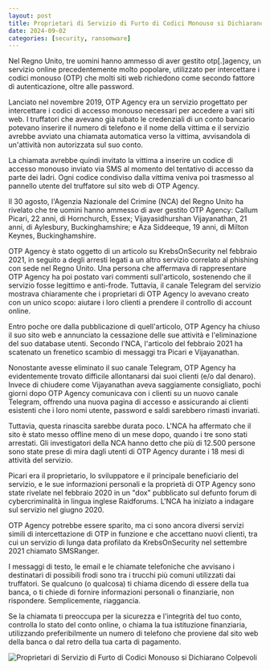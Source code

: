 ```yaml
---
layout: post
title: Proprietari di Servizio di Furto di Codici Monouso si Dichiarano Colpevoli
date: 2024-09-02
categories: [security, ransomware]
---
```


Nel Regno Unito, tre uomini hanno ammesso di aver gestito otp[.]agency, un servizio online precedentemente molto popolare, utilizzato per intercettare i codici monouso (OTP) che molti siti web richiedono come secondo fattore di autenticazione, oltre alle password. 

Lanciato nel novembre 2019, OTP Agency era un servizio progettato per intercettare i codici di accesso monouso necessari per accedere a vari siti web. I truffatori che avevano già rubato le credenziali di un conto bancario potevano inserire il numero di telefono e il nome della vittima e il servizio avrebbe avviato una chiamata automatica verso la vittima, avvisandola di un'attività non autorizzata sul suo conto.

La chiamata avrebbe quindi invitato la vittima a inserire un codice di accesso monouso inviato via SMS al momento del tentativo di accesso da parte dei ladri. Ogni codice condiviso dalla vittima veniva poi trasmesso al pannello utente del truffatore sul sito web di OTP Agency.

Il 30 agosto, l'Agenzia Nazionale del Crimine (NCA) del Regno Unito ha rivelato che tre uomini hanno ammesso di aver gestito OTP Agency: Callum Picari, 22 anni, di Hornchurch, Essex; Vijayasidhurshan Vijayanathan, 21 anni, di Aylesbury, Buckinghamshire; e Aza Siddeeque, 19 anni, di Milton Keynes, Buckinghamshire.

OTP Agency è stato oggetto di un articolo su KrebsOnSecurity nel febbraio 2021, in seguito a degli arresti legati a un altro servizio correlato al phishing con sede nel Regno Unito. Una persona che affermava di rappresentare OTP Agency ha poi postato vari commenti sull'articolo, sostenendo che il servizio fosse legittimo e anti-frode. Tuttavia, il canale Telegram del servizio mostrava chiaramente che i proprietari di OTP Agency lo avevano creato con un unico scopo: aiutare i loro clienti a prendere il controllo di account online.

Entro poche ore dalla pubblicazione di quell'articolo, OTP Agency ha chiuso il suo sito web e annunciato la cessazione delle sue attività e l'eliminazione del suo database utenti. Secondo l'NCA, l'articolo del febbraio 2021 ha scatenato un frenetico scambio di messaggi tra Picari e Vijayanathan.

Nonostante avesse eliminato il suo canale Telegram, OTP Agency ha evidentemente trovato difficile allontanarsi dai suoi clienti (e/o dal denaro). Invece di chiudere come Vijayanathan aveva saggiamente consigliato, pochi giorni dopo OTP Agency comunicava con i clienti su un nuovo canale Telegram, offrendo una nuova pagina di accesso e assicurando ai clienti esistenti che i loro nomi utente, password e saldi sarebbero rimasti invariati.

Tuttavia, questa rinascita sarebbe durata poco. L'NCA ha affermato che il sito è stato messo offline meno di un mese dopo, quando i tre sono stati arrestati. Gli investigatori della NCA hanno detto che più di 12.500 persone sono state prese di mira dagli utenti di OTP Agency durante i 18 mesi di attività del servizio.

Picari era il proprietario, lo sviluppatore e il principale beneficiario del servizio, e le sue informazioni personali e la proprietà di OTP Agency sono state rivelate nel febbraio 2020 in un "dox" pubblicato sul defunto forum di cybercriminalità in lingua inglese Raidforums. L'NCA ha iniziato a indagare sul servizio nel giugno 2020.

OTP Agency potrebbe essere sparito, ma ci sono ancora diversi servizi simili di intercettazione di OTP in funzione e che accettano nuovi clienti, tra cui un servizio di lunga data profilato da KrebsOnSecurity nel settembre 2021 chiamato SMSRanger. 

I messaggi di testo, le email e le chiamate telefoniche che avvisano i destinatari di possibili frodi sono tra i trucchi più comuni utilizzati dai truffatori. Se qualcuno (o qualcosa) ti chiama dicendo di essere della tua banca, o ti chiede di fornire informazioni personali o finanziarie, non rispondere. Semplicemente, riaggancia.

Se la chiamata ti preoccupa per la sicurezza e l'integrità del tuo conto, controlla lo stato del conto online, o chiama la tua istituzione finanziaria, utilizzando preferibilmente un numero di telefono che proviene dal sito web della banca o dal retro della tua carta di pagamento.

![Proprietari di Servizio di Furto di Codici Monouso si Dichiarano Colpevoli](/PirateSec/assets/images/2024-09-02-owners-of-1-time-passcode-theft-service-plead-guilty.png)
